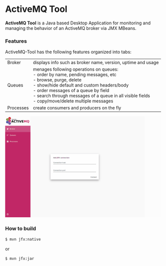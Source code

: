 # ActiveMQ Tool
**ActiveMQ Tool** is a Java based Desktop Application for monitoring and managing the behavior of an ActiveMQ broker via JMX MBeans.
### Features
ActiveMQ-Tool has the following features organized into tabs:

|           |                                                                                         |
| --------- | --------------------------------------------------------------------------------------- |
| Broker    | displays info such as broker name, version, uptime and usage                            |
| Queues    | menages following operations on queues:<br/>- order by name, pending messages, etc<br/>- browse, purge, delete<br/>- show/hide default and custom headers/body<br/>- order messages of a queue by field<br/>- search through messages of a queue in all visible fields<br/>- copy/move/delete multiple messages                                                    |
| Processes | create consumers and producers on the fly                                               |

![demo](/images/demo.gif?raw=true "Demo")

### How to build
```sh
$ mvn jfx:native
````
or
```sh
$ mvn jfx:jar
````
